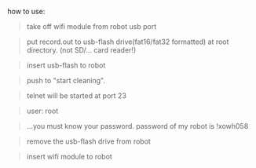 how to use:
 >take off wifi module from robot usb port
 
 >put record.out to usb-flash drive(fat16/fat32 formatted) at root directory. (not SD/... card reader!)
 
 >insert usb-flash to robot
 
 >push to "start cleaning".
 
 >telnet will be started at port 23
 
 >user: root
 
 >...you must know your password. password of my robot is !xowh058
 
 >remove the usb-flash drive from robot
 
 >insert wifi module to robot
